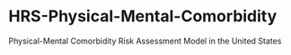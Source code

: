 # HRS-Physical-Mental-Comorbidity
Physical-Mental Comorbidity Risk Assessment Model in the United States
